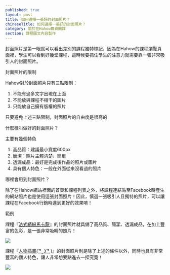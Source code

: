 ```yaml
---
published: true
layout: post
title: 如何選擇一張好的封面照片？
chineseTitle: 如何選擇一張好的封面照片？
category: 關於在Hahow募資開課
section: 課程圖文內容製作
---
```




 

封面照片是第一眼就可以看出差別的課程獨特標記，因為在Hahow的課程瀏覽頁面裡，學生可以看到好幾堂課程，這時候要抓住學生的注意力就需要靠一張非常吸引人的封面照片。

封面照片的限制

Hahow對於封面照片只有三點限制：

1.  不能有過多文字出現在上面
2.  不能放與課程不相干的圖片
3.  只能放自己擁有版權的照片

只要避免上述三點限制，封面照片的自由度是很高的

什麼樣叫做好的封面照片？

主要有幾個特色

1.  高品質：建議最小寬度600px
2.  簡潔：照片主體清楚、簡單
3.  透漏成品：最好是完成後作品的照片或圖片
4.  具有個人特色：一般在外面從來沒看過的照片

哪裡會用到封面照片？

除了在Hahow網站裡面的首頁和課程列表之外，將課程連結貼至Facebook時產生的網站照片也是使用這張封面照片！因此，慎選一張吸引人且獨特的照片，可以讓課程在Facebook行銷時達到更好的效果唷！

範例

課程『[法式繽紛馬卡龍](https://hahow.in/courses/55599687dfe21b0a00e776d9/main)』的封面照片就具備了高品質、簡潔、透漏成品，在加上豐富的色彩，是一張非常吸睛的照片！

![]({{site.baseurl}}/media/202529137-556ca73e77a8710900bee091_cropped_300.png)

課程『[人物插畫( ͡° ͜ ʖ ͡° )](https://hahow.in/courses/54e4b6d1c5c9c00900cd8d4e/main)』的封面照片則是除了上述的條件以外，同時也具有非常豐富的個人特色，讓人非常想要點進去一探究竟！

![]({{site.baseurl}}/media/202529127-54e4cbe6c5c9c00900cd8d59_cropped_300.png)
